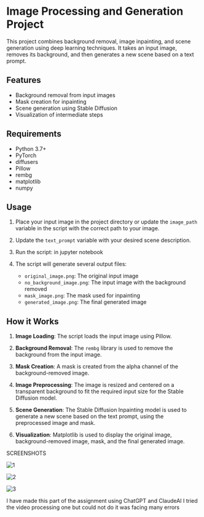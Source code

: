 # Image Processing and Generation Project

This project combines background removal, image inpainting, and scene generation using deep learning techniques. It takes an input image, removes its background, and then generates a new scene based on a text prompt.

## Features

- Background removal from input images
- Mask creation for inpainting
- Scene generation using Stable Diffusion
- Visualization of intermediate steps

## Requirements

- Python 3.7+
- PyTorch
- diffusers
- Pillow
- rembg
- matplotlib
- numpy


## Usage

1. Place your input image in the project directory or update the `image_path` variable in the script with the correct path to your image.

2. Update the `text_prompt` variable with your desired scene description.

3. Run the script: in jupyter notebook


4. The script will generate several output files:
   - `original_image.png`: The original input image
   - `no_background_image.png`: The input image with the background removed
   - `mask_image.png`: The mask used for inpainting
   - `generated_image.png`: The final generated image

## How it Works

1. **Image Loading**: The script loads the input image using Pillow.

2. **Background Removal**: The `rembg` library is used to remove the background from the input image.

3. **Mask Creation**: A mask is created from the alpha channel of the background-removed image.

4. **Image Preprocessing**: The image is resized and centered on a transparent background to fit the required input size for the Stable Diffusion model.

5. **Scene Generation**: The Stable Diffusion Inpainting model is used to generate a new scene based on the text prompt, using the preprocessed image and mask.

6. **Visualization**: Matplotlib is used to display the original image, background-removed image, mask, and the final generated image.
   
SCREENSHOTS

![1](https://github.com/user-attachments/assets/80943ca2-8e68-4eaf-bfa5-d51dd38bcb45)

![2](https://github.com/user-attachments/assets/2451921a-7737-4903-8081-b92f8c874f91)

![3](https://github.com/user-attachments/assets/051b5df6-7210-436c-b1e2-36c526b9834f)



I have made this part of the assignment using ChatGPT and ClaudeAI 
I tried the video processing one but could not do it was facing many errors
